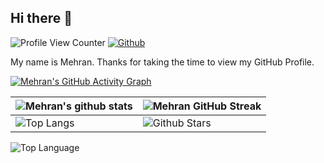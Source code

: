 ## Hi there 👋

![Profile View Counter](https://komarev.com/ghpvc/?username=attarmehran)
[![Github](https://img.shields.io/github/followers/attarmehran?label=Follow&style=social)](https://github.com/attarmehran)


<div size='20px'> My name is Mehran. Thanks for taking the time to view my GitHub Profile. 
</div>

[![Mehran's GitHub Activity Graph](https://activity-graph.herokuapp.com/graph?username=attarmehran&theme=tokyonight)](https://git.io/praveenscience)

| ![Mehran's github stats](https://github-readme-stats.vercel.app/api?username=attarmehran&show_icons=true&theme=tokyonight) | ![Mehran GitHub Streak](https://github-readme-streak-stats.herokuapp.com/?user=attarmehran&theme=tokyonight) |
| --- | --- |
| ![Top Langs](https://github-readme-stats.vercel.app/api/top-langs/?username=attarmehran&theme=tokyonight) | ![Github Stars](https://github-readme-stats.vercel.app/api?username=attarmehran&show_icons=true&locale=en&count_private=true&hide_rank=true&custom_title=My%20GitHub%20Stats&disable_animations=true&theme=tokyonight) |


![Top Language](https://img.shields.io/github/languages/top/attarmehran/your-repository)
